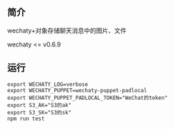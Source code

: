## 简介

wechaty+对象存储聊天消息中的图片、文件

wechaty <= v0.6.9

## 运行

```
export WECHATY_LOG=verbose
export WECHATY_PUPPET=wechaty-puppet-padlocal
export WECHATY_PUPPET_PADLOCAL_TOKEN="WeChat的token"
export S3_AK="S3的ak"
export S3_SK="S3的sk"
npm run test
```